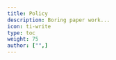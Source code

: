 ```yaml
---
title: Policy
description: Boring paper work...
icon: ti-write
type: toc
weight: 75
author: ["",]
---
```

